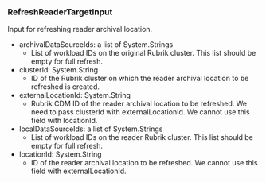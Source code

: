 ### RefreshReaderTargetInput
Input for refreshing reader archival location.

- archivalDataSourceIds: a list of System.Strings
  - List of workload IDs on the original Rubrik cluster. This list should be empty for full refresh.
- clusterId: System.String
  - ID of the Rubrik cluster on which the reader archival location to be refreshed is created.
- externalLocationId: System.String
  - Rubrik CDM ID of the reader archival location to be refreshed. We need to pass clusterId with externalLocationId. We cannot use this field with locationId.
- localDataSourceIds: a list of System.Strings
  - List of workload IDs on the reader Rubrik cluster. This list should be empty for full refresh.
- locationId: System.String
  - ID of the reader archival location to be refreshed. We cannot use this field with externalLocationId.

